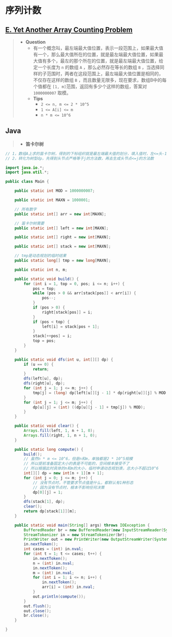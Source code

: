# 序列计数

## [E. Yet Another Array Counting Problem](https://codeforces.com/problemset/problem/1748/E)

> - **Question**
>   - 有一个概念叫，最左端最大值位置，表示一段范围上，如果最大值有一个，那么最大值所在的位置，就是最左端最大值位置，如果最大值有多个，最左的那个所在的位置，就是最左端最大值位置，给定一个长度为 `n` 的数组 `A` ，那么必然存在等长的数组 `B` ，当选择同样的子范围时，两者在这段范围上，最左端最大值位置是相同的，不仅存在这样的数组 `B` ，而且数量无限多，现在要求，数组B中的每个值都在 `[1, m]`范围，返回有多少个这样的数组，答案对 `1000000007` 取模。
>   - **Tips**
>     - `2 <= n, m <= 2 * 10^5`
>     - `1 <= A[i] <= m`
>     - `n * m <= 10^6`

## Java

> - **笛卡尔树**

```java
// 1，数组A上求的笛卡尔树，得到的下标组织就是最左端最大值的划分，填入值时，左<=头-1，右<=头
// 2，转化为树型dp，先得到头节点严格等于j的方法数，再去生成头节点<=j的方法数

import java.io.*;
import java.util.*;

public class Main {

    public static int MOD = 1000000007;

    public static int MAXN = 1000001;

    // 所有数字
    public static int[] arr = new int[MAXN];

    // 笛卡尔树需要
    public static int[] left = new int[MAXN];

    public static int[] right = new int[MAXN];

    public static int[] stack = new int[MAXN];

    // tmp是动态规划的临时结果
    public static long[] tmp = new long[MAXN];

    public static int n, m;

    public static void build() {
        for (int i = 1, top = 0, pos; i <= n; i++) {
            pos = top;
            while (pos > 0 && arr[stack[pos]] < arr[i]) {
                pos--;
            }
            if (pos > 0) {
                right[stack[pos]] = i;
            }
            if (pos < top) {
                left[i] = stack[pos + 1];
            }
            stack[++pos] = i;
            top = pos;
        }
    }

    public static void dfs(int u, int[][] dp) {
        if (u == 0) {
            return;
        }
        dfs(left[u], dp);
        dfs(right[u], dp);
        for (int j = 1; j <= m; j++) {
            tmp[j] = (long) dp[left[u]][j - 1] * dp[right[u]][j] % MOD;
        }
        for (int j = 1; j <= m; j++) {
            dp[u][j] = (int) ((dp[u][j - 1] + tmp[j]) % MOD);
        }
    }

    public static void clear() {
        Arrays.fill(left, 1, n + 1, 0);
        Arrays.fill(right, 1, n + 1, 0);
    }

    public static long compute() {
        build();
        // 虽然n * m <= 10^6，但是n和m，单独都是2 * 10^5规模
        // 所以提前准备固定大小的表是不可能的，空间根本接受不了
        // 所以根据此时具体的n和m的大小，临时申请动态规划表，总大小不超过10^6
        int[][] dp = new int[n + 1][m + 1];
        for (int j = 0; j <= m; j++) {
            // 没有节点时，不管要求节点值是什么，都默认有1种形态
            // 因为没有节点时，根本不影响任何决策
            dp[0][j] = 1;
        }
        dfs(stack[1], dp);
        clear();
        return dp[stack[1]][m];
    }

    public static void main(String[] args) throws IOException {
        BufferedReader br = new BufferedReader(new InputStreamReader(System.in));
        StreamTokenizer in = new StreamTokenizer(br);
        PrintWriter out = new PrintWriter(new OutputStreamWriter(System.out));
        in.nextToken();
        int cases = (int) in.nval;
        for (int t = 1; t <= cases; t++) {
            in.nextToken();
            n = (int) in.nval;
            in.nextToken();
            m = (int) in.nval;
            for (int i = 1; i <= n; i++) {
                in.nextToken();
                arr[i] = (int) in.nval;
            }
            out.println(compute());
        }
        out.flush();
        out.close();
        br.close();
    }

}
```
